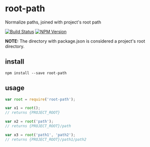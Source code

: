 # root-path

Normalize paths, joined with project's root path

[![Build Status](http://img.shields.io/travis/haqii/node-root-path.svg)](https://travis-ci.org/haqii/node-root-path)
[![NPM Version](http://img.shields.io/npm/v/root-path.svg)](https://www.npmjs.org/package/root-path)

__NOTE:__ The directory with package.json is considered a project's root directory.

## install

```
npm install --save root-path
```

## usage

```js
var root = require('root-path');

var x1 = root();
// returns {PROJECT_ROOT}

var x2 = root('path');
// returns {PROJECT_ROOT}/path

var x3 = root('path1', 'path2');
// returns {PROJECT_ROOT}/path1/path2
```

